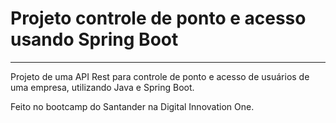 # Projeto controle de ponto e acesso usando Spring Boot
---
Projeto de uma API Rest para controle de ponto e acesso de usuários de uma empresa, utilizando Java e Spring Boot.

Feito no bootcamp do Santander na Digital Innovation One.